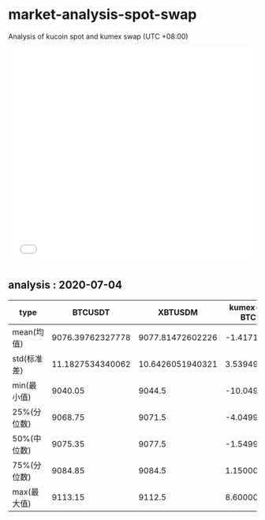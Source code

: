 # market-analysis-spot-swap
Analysis of kucoin spot and kumex swap (UTC +08:00)

<iframe width="100%" height="440" src="./data.html" frameborder="no" border="0" scrolling="no"></iframe>

## analysis : 2020-07-04

type | BTCUSDT | XBTUSDM | kumex-XBTUSDM-BTCUSDT_arb
---|---|---|---
mean(均值) | 9076.39762327778 | 9077.81472602226 | -1.41710275600861
std(标准差) | 11.1827534340062 | 10.6426051940321 | 3.53949155578711
min(最小值) | 9040.05 | 9044.5 | -10.0499999999993
25%(分位数) | 9068.75 | 9071.5 | -4.04999999999927
50%(中位数) | 9075.35 | 9077.5 | -1.54999999999927
75%(分位数) | 9084.85 | 9084.5 | 1.15000000000146
max(最大值) | 9113.15 | 9112.5 | 8.60000000000036
